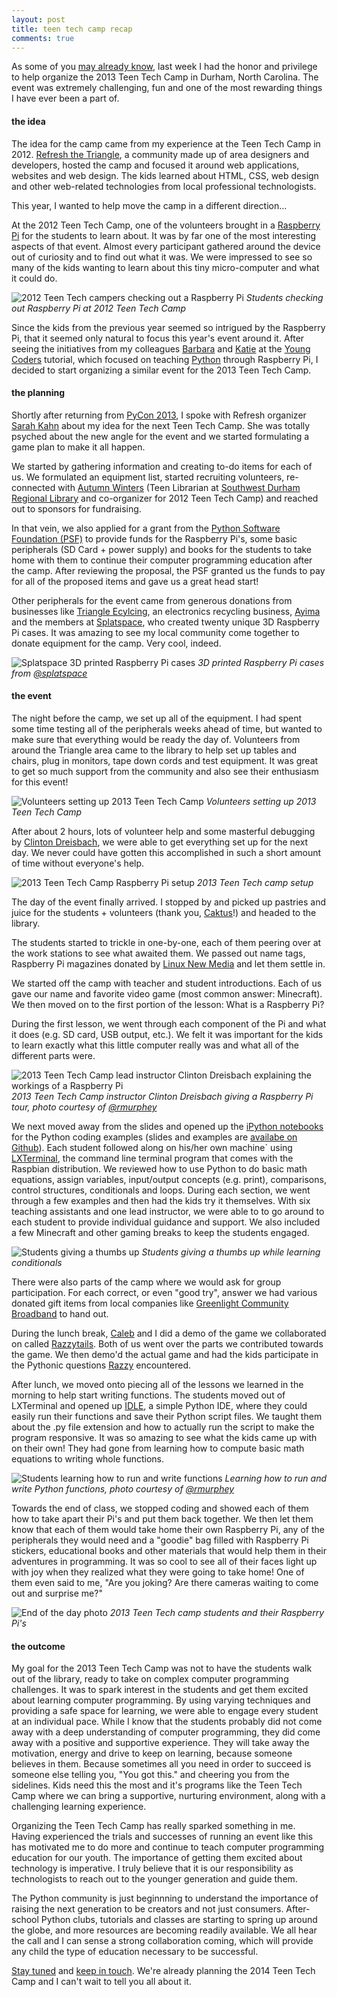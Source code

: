 ```yaml
---
layout: post
title: teen tech camp recap
comments: true
---
```


As some of you [may already know](http://exitevent.com/teen-tech-camp-hosts-future-developers-1389.asp), last week I had the honor and privilege to help organize the 2013 Teen Tech Camp in Durham, North Carolina. The event was extremely challenging, fun and one of the most rewarding things I have ever been a part of.

#### the idea

The idea for the camp came from my experience at the Teen Tech Camp in 2012. [Refresh the Triangle](http://www.meetup.com/refreshthetriangle/), a community made up of area designers and developers, hosted the camp and focused it around web applications, websites and web design. The kids learned about HTML, CSS, web design and other web-related technologies from local professional technologists.

This year, I wanted to help move the camp in a different direction...

At the 2012 Teen Tech Camp, one of the volunteers brought in a [Raspberry Pi](http://raspberrypi.org/) for the students to learn about. It was by far one of the most interesting aspects of that event. Almost every participant gathered around the device out of curiosity and to find out what it was. We were impressed to see so many of the kids wanting to learn about this tiny micro-computer and what it could do.

![2012 Teen Tech campers checking out a Raspberry Pi](/static/images/2012teentechcamp.jpg)
_Students checking out Raspberry Pi at 2012 Teen Tech Camp_

Since the kids from the previous year seemed so intrigued by the Raspberry Pi, that it seemed only natural to focus this year's event around it. After seeing the initiatives from my colleagues [Barbara](https://twitter.com/bshaurette) and [Katie](https://twitter.com/kcunning) at the [Young Coders](https://us.pycon.org/2013/events/letslearnpython/) tutorial, which focused on teaching [Python](http://python.org/) through Raspberry Pi, I decided to start organizing a similar event for the 2013 Teen Tech Camp.

#### the planning

Shortly after returning from [PyCon 2013](https://us.pycon.org/2013/), I spoke with Refresh organizer [Sarah Kahn](https://twitter.com/aarahkahak) about my idea for the next Teen Tech Camp. She was totally psyched about the new angle for the event and we started formulating a game plan to make it all happen.

We started by gathering information and creating to-do items for each of us. We formulated an equipment list, started recruiting volunteers, re-connected with [Autumn Winters](http://linkedin.com/pub/autumn-winters/11/a74/5b2/) (Teen Librarian at [Southwest Durham Regional Library](http://durhamcountylibrary.org/location/southwest/) and co-organizer for 2012 Teen Tech Camp) and reached out to sponsors for fundraising.

In that vein, we also applied for a grant from the [Python Software Foundation (PSF)](http://python.org/psf/) to provide funds for the Raspberry Pi's, some basic peripherals (SD Card + power supply) and books for the students to take home with them to continue their computer programming education after the camp. After reviewing the proposal, the PSF granted us the funds to pay for all of the proposed items and gave us a great head start!

Other peripherals for the event came from generous donations from businesses like [Triangle Ecylcing](http://www.triangleecycling.com/), an electronics recycling business, [Ayima](http://ayima.com/) and the members at [Splatspace](http://splatspace.org/), who created twenty unique 3D Raspberry Pi cases. It was amazing to see my local community come together to donate equipment for the camp. Very cool, indeed.

![Splatspace 3D printed Raspberry Pi cases](/static/images/splatspace-rpi-cases.jpg)
_3D printed Raspberry Pi cases from [@splatspace](https://twitter.com/splat_space)_

#### the event

The night before the camp, we set up all of the equipment. I had spent some time testing all of the peripherals weeks ahead of time, but wanted to make sure that everything would be ready the day of. Volunteers from around the Triangle area came to the library to help set up tables and chairs, plug in monitors, tape down cords and test equipment. It was great to get so much support from the community and also see their enthusiasm for this event!

![Volunteers setting up 2013 Teen Tech Camp](/static/images/2013teentechcamp-1.jpg)
_Volunteers setting up 2013 Teen Tech Camp_

After about 2 hours, lots of volunteer help and some masterful debugging by [Clinton Dreisbach](https://twitter.com/cndreisbach), we were able to get everything set up for the next day. We never could have gotten this accomplished in such a short amount of time without everyone's help.

![2013 Teen Tech Camp Raspberry Pi setup](/static/images/2013teentechcamp-2.jpg)
_2013 Teen Tech camp setup_

The day of the event finally arrived. I stopped by and picked up pastries and juice for the students + volunteers (thank you, [Caktus](http://caktusgroup.com/)!) and headed to the library.

The students started to trickle in one-by-one, each of them peering over at the work stations to see what awaited them. We passed out name tags, Raspberry Pi magazines donated by [Linux New Media](http://linuxnewmedia.com/) and let them settle in.

We started off the camp with teacher and student introductions. Each of us gave our name and favorite video game (most common answer: Minecraft). We then moved on to the first portion of the lesson: What is a Raspberry Pi?

During the first lesson, we went through each component of the Pi and what it does (e.g. SD card, USB output, etc.). We felt it was important for the kids to learn exactly what this little computer really was and what all of the different parts were.

![2013 Teen Tech Camp lead instructor Clinton Dreisbach explaining the workings of a Raspberry Pi](/static/images/2013teentechcamp-3.jpg)
_2013 Teen Tech Camp instructor Clinton Dreisbach giving a Raspberry Pi tour, photo courtesy of [@rmurphey](https://twitter.com/rmurphey)_

We next moved away from the slides and opened up the [iPython notebooks](http://ipython.org/notebook.html) for the Python coding examples (slides and examples are [availabe on Github](https://github.com/kgrandis/teentechcamp)). Each student followed along on his/her own machine` using [LXTerminal](http://wiki.lxde.org/en/LXTerminal), the command line terminal program that comes with the Raspbian distribution. We reviewed how to use Python to do basic math equations, assign variables, input/output concepts (e.g. print), comparisons, control structures, conditionals and loops. During each section, we went through a few examples and then had the kids try it themselves. With six teaching assistants and one lead instructor, we were able to to go around to each student to provide individual guidance and support. We also included a few Minecraft and other gaming breaks to keep the students engaged.

![Students giving a thumbs up](/static/images/2013teentechcamp-4.jpg)
_Students giving a thumbs up while learning conditionals_

There were also parts of the camp where we would ask for group participation. For each correct, or even "good try", answer we had various donated gift items from local companies like [Greenlight Community Broadband](http://greenlightnc.com/) to hand out.

During the lunch break, [Caleb](https://twitter.com/CalebSmithNC) and I did a demo of the game we collaborated on called [Razzytails](https://github.com/calebsmith/razzytails/). Both of us went over the parts we contributed towards the game. We then demo'd the actual game and had the kids participate in the Pythonic questions [Razzy](https://github.com/calebsmith/razzytails/blob/master/assets/images/razzy.png) encountered.

After lunch, we moved onto piecing all of the lessons we learned in the morning to help start writing functions. The students moved out of LXTerminal and opened up [IDLE](http://wiki.python.org/moin/IDLE), a simple Python IDE, where they could easily run their functions and save their Python script files. We taught them about the .py file extension and how to actually run the script to make the program responsive. It was so amazing to see what the kids came up with on their own! They had gone from learning how to compute basic math equations to writing whole functions.

![Students learning how to run and write functions](/static/images/2013teentechcamp-5.jpg)
_Learning how to run and write Python functions, photo courtesy of [@rmurphey](https://twitter.com/rmurphey)_

Towards the end of class, we stopped coding and showed each of them how to take apart their Pi's and put them back together. We then let them know that each of them would take home their own Raspberry Pi, any of the peripherals they would need and a "goodie" bag filled with Raspberry Pi stickers, educational books and other materials that would help them in their adventures in programming. It was so cool to see all of their faces light up with joy when they realized what they were going to take home! One of them even said to me, "Are you joking? Are there cameras waiting to come out and surprise me?"

![End of the day photo](/static/images/2013teentechcamp-6.jpg)
_2013 Teen Tech camp students and their Raspberry Pi's_

#### the outcome

My goal for the 2013 Teen Tech Camp was not to have the students walk out of the library, ready to take on complex computer programming challenges. It was to spark interest in the students and get them excited about learning computer programming. By using varying techniques and providing a safe space for learning, we were able to engage every student at an individual pace. While I know that the students probably did not come away with a deep understanding of computer programming, they did come away with a positive and supportive experience. They will take away the motivation, energy and drive to keep on learning, because someone believes in them. Because  sometimes all you need in order to succeed is someone else telling you, "You got this." and cheering you from the sidelines. Kids need this the most and it's programs like the Teen Tech Camp where we can bring a supportive, nurturing environment, along with a challenging learning experience.

Organizing the Teen Tech Camp has really sparked something in me. Having experienced the trials and successes of running an event like this has motivated me to do more and continue to teach computer programming education for our youth. The importance of getting them excited about technology is imperative. I truly believe that it is our responsibility as technologists to reach out to the younger generation and guide them.

The Python community is just beginnning to understand the importance of raising the next generation to be creators and not just consumers. After-school Python clubs, tutorials and classes are starting to spring up around the globe, and more resources are becoming readily available. We all hear the call and I can sense a strong collaboration coming, which will  provide any child the type of education necessary to be successful.

[Stay tuned](https://twitter.com/juliaelman/) and [keep in touch](mailto:juliaelman@gmail.com). We're already planning the 2014 Teen Tech Camp and I can't wait to tell you all about it.


